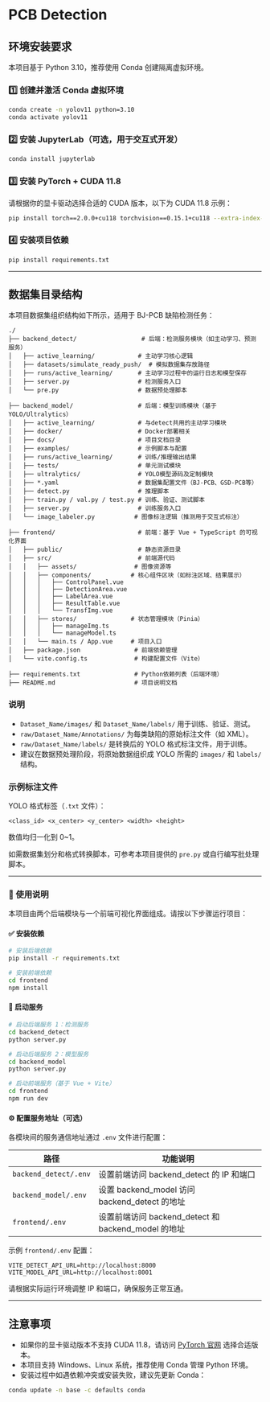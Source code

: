 # PCB Detection

## 环境安装要求

本项目基于 Python 3.10，推荐使用 Conda 创建隔离虚拟环境。

### 1️⃣ 创建并激活 Conda 虚拟环境

```bash
conda create -n yolov11 python=3.10
conda activate yolov11
```

### 2️⃣ 安装 JupyterLab（可选，用于交互式开发）

```bash
conda install jupyterlab
```

### 3️⃣ 安装 PyTorch + CUDA 11.8

请根据你的显卡驱动选择合适的 CUDA 版本，以下为 CUDA 11.8 示例：

```bash
pip install torch==2.0.0+cu118 torchvision==0.15.1+cu118 --extra-index-url https://download.pytorch.org/whl/cu118
```

### 4️⃣ 安装项目依赖

```bash
pip install requirements.txt
```

---

## 数据集目录结构

本项目数据集组织结构如下所示，适用于 BJ-PCB 缺陷检测任务：

```plaintext
./
├── backend_detect/                  # 后端：检测服务模块（如主动学习、预测服务）
│   ├── active_learning/            # 主动学习核心逻辑
│   ├── datasets/simulate_ready_push/  # 模拟数据集存放路径
│   ├── runs/active_learning/       # 主动学习过程中的运行日志和模型保存
│   ├── server.py                   # 检测服务入口
│   └── pre.py                      # 数据预处理脚本

├── backend_model/                  # 后端：模型训练模块（基于YOLO/Ultralytics）
│   ├── active_learning/            # 与detect共用的主动学习模块
│   ├── docker/                     # Docker部署相关
│   ├── docs/                       # 项目文档目录
│   ├── examples/                   # 示例脚本与配置
│   ├── runs/active_learning/       # 训练/推理输出结果
│   ├── tests/                      # 单元测试模块
│   ├── ultralytics/                # YOLO模型源码及定制模块
│   ├── *.yaml                      # 数据集配置文件（BJ-PCB、GSD-PCB等）
│   ├── detect.py                   # 推理脚本
│   ├── train.py / val.py / test.py # 训练、验证、测试脚本
│   ├── server.py                   # 训练服务入口
│   └── image_labeler.py           # 图像标注逻辑（推测用于交互式标注）

├── frontend/                       # 前端：基于 Vue + TypeScript 的可视化界面
│   ├── public/                     # 静态资源目录
│   ├── src/                        # 前端源代码
│   │   ├── assets/                # 图像资源等
│   │   ├── components/           # 核心组件区块（如标注区域、结果展示）
│   │   │   ├── ControlPanel.vue
│   │   │   ├── DetectionArea.vue
│   │   │   ├── LabelArea.vue
│   │   │   ├── ResultTable.vue
│   │   │   └── TransfImg.vue
│   │   ├── stores/               # 状态管理模块（Pinia）
│   │   │   ├── manageImg.ts
│   │   │   └── manageModel.ts
│   │   └── main.ts / App.vue     # 项目入口
│   ├── package.json               # 前端依赖管理
│   └── vite.config.ts             # 构建配置文件（Vite）

├── requirements.txt               # Python依赖列表（后端环境）
├── README.md                      # 项目说明文档
```

### 说明

* `Dataset_Name/images/` 和 `Dataset_Name/labels/` 用于训练、验证、测试。
* `raw/Dataset_Name/Annotations/` 为每类缺陷的原始标注文件（如 XML）。
* `raw/Dataset_Name/labels/` 是转换后的 YOLO 格式标注文件，用于训练。
* 建议在数据预处理阶段，将原始数据组织成 YOLO 所需的 `images/` 和 `labels/` 结构。

### 示例标注文件

YOLO 格式标签（`.txt` 文件）：

```
<class_id> <x_center> <y_center> <width> <height>
```

数值均归一化到 0\~1。

如需数据集划分和格式转换脚本，可参考本项目提供的 `pre.py` 或自行编写批处理脚本。

---

### 🧭 使用说明

本项目由两个后端模块与一个前端可视化界面组成。请按以下步骤运行项目：

#### ✅ 安装依赖

```bash
# 安装后端依赖
pip install -r requirements.txt

# 安装前端依赖
cd frontend
npm install
```

#### 🚀 启动服务

```bash
# 启动后端服务 1：检测服务
cd backend_detect
python server.py

# 启动后端服务 2：模型服务
cd backend_model
python server.py

# 启动前端服务（基于 Vue + Vite）
cd frontend
npm run dev
```

#### ⚙️ 配置服务地址（可选）

各模块间的服务通信地址通过 `.env` 文件进行配置：

| 路径                    | 功能说明                                        |
| --------------------- | ------------------------------------------- |
| `backend_detect/.env` | 设置前端访问 backend\_detect 的 IP 和端口             |
| `backend_model/.env`  | 设置 backend\_model 访问 backend\_detect 的地址    |
| `frontend/.env`       | 设置前端访问 backend\_detect 和 backend\_model 的地址 |

示例 `frontend/.env` 配置：

```env
VITE_DETECT_API_URL=http://localhost:8000
VITE_MODEL_API_URL=http://localhost:8001
```

请根据实际运行环境调整 IP 和端口，确保服务正常互通。

---

## 注意事项

* 如果你的显卡驱动版本不支持 CUDA 11.8，请访问 [PyTorch 官网](https://pytorch.org/get-started/locally/) 选择合适版本。
* 本项目支持 Windows、Linux 系统，推荐使用 Conda 管理 Python 环境。
* 安装过程中如遇依赖冲突或安装失败，建议先更新 Conda：

```bash
conda update -n base -c defaults conda
```
